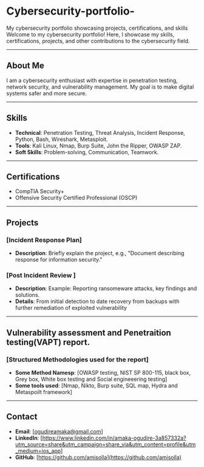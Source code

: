 # Cybersecurity-portfolio-
My cybersecurity portfolio showcasing projects, certifications, and skills
Welcome to my cybersecurity portfolio! Here, I showcase my skills, certifications, projects, and other contributions to the cybersecurity field.

---

## About Me
I am a cybersecurity enthusiast with expertise in penetration testing, network security, and vulnerability management. My goal is to make digital systems safer and more secure.

---

## Skills
- **Technical**: Penetration Testing, Threat Analysis, Incident Response, Python, Bash, Wireshark, Metasploit.
- **Tools**: Kali Linux, Nmap, Burp Suite, John the Ripper, OWASP ZAP.
- **Soft Skills**: Problem-solving, Communication, Teamwork.

---

## Certifications
- CompTIA Security+
- Offensive Security Certified Professional (OSCP)
  

---

## Projects
### [Incident Response Plan]
- **Description**: Briefly explain the project, e.g., "Document describing response for information security."


### [Post Incident Review ]
- **Description**: Example: Reporting ransomeware attacks, key findings and solutions. 
- **Details**: From initial detection to date recovery from backups with further remediation of exploited vulnerability

---

## Vulnerability assessment and Penetraition testing(VAPT) report. 
### [Structured Methodologies used for the report]
- **Some Method Namesp**: [OWASP testing, NIST SP 800-115, black box, Grey box, White box testing and Social engineeering testing]
- **Some tools used**: [Nmap, Nikto, Burp suite, SQL map, Hydra and Metaspoilt framework]

---

## Contact
- **Email**: [ogudireamaka@gmail.com]
- **LinkedIn**: [https://www.linkedin.com/in/amaka-ogudire-3a857332a?utm_source=share&utm_campaign=share_via&utm_content=profile&utm_medium=ios_app]
- **GitHub**: [https://github.com/amisolla](https://github.com/amisolla)
